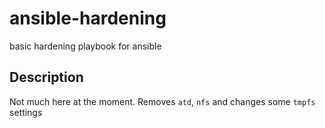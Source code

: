 # ansible-hardening
basic hardening playbook for ansible

## Description

Not much here at the moment. Removes ``atd``, ``nfs`` and changes some ``tmpfs`` settings
